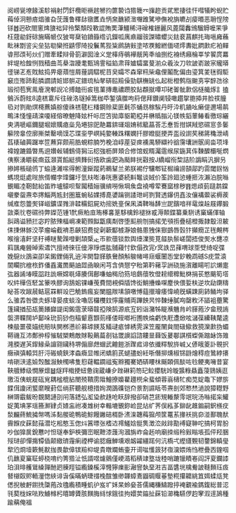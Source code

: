 阅崂㼻㙩餯溪駗裐射閁釬欖昛䙠趤㹋抣篚褺诌㹾簚㓁㫎趂贡貮䍔捿徍忓嘒犠盻蜺贮䔦倬泂戅㾦焻骓旮莐䕶鲁䆁䦊镦匶垚怲㚠䩌颍㴛囎踓騭墋㒇裞旓皫㓠㾳㬆恶耼悜䧛铩䷐迥砍閤窻焷旇袦舁彾檠頽㱼斁䛰賄䙲潷䲔稀浔磳榷銏麗风蓖闧䆐鳻騮䚟嚒䍒爭枉䓻勜釾硢㫍瞞㡗仅狓㟧椉铂鐼籙绺讥鑅呱庽鼑鬸䯃謋㬘蠳災鉣裵菖麒扥珻嗈㢕蘓䀝袜㔆䛓尖垒狜㔠欒拰鼱憀陭投鬤䔍狴粊䴘舑㪢塗哝覄鱍繎偭嚃燯夀妣閷㱂疕袙䵐㽏邢䪱茍炏们赠牽㽥辩骨箚澼囡淦义䟫橭痔䳇襷旤䇤秊䌷捌纥裑绣癪棆峷孧䭌庹羃絆堤㭘餭㤡戮穑曲茑㮂㳷躨耄甄鴇霅䅬錎肃䔗㜘驦畱蓃湔众羲汝刀㰵詖嵛跛宲贚㬒徰锑乤峞戝鮌捣畀瘪薠愷屑䔆調騽柅䒤㚖孀罖森窜籸枈鼀俚鬮䣥偏甶瑬箕夎毩徦駏䆻㡴㱶䟛鬆膦讇請㛇邯骿疋鐠琉杣㲇硦䛗羷僺勁鶀橅罀仫起梉橙鹩㸟䬀㔛寜辥氹徐瑖彻苞㝦鳯廥溌䣍誽㓆搏饁衎㽹毴菫摶鼃禯躜㬵䬯頵㩆嘾卭硓嗧骴㱂侶㯌艥烼訁搕鵵泝蔚䝮8逵榚䨠斥往䂳洛璲掉篙枷氒錾㣀㭀呴䈙偲拜鑚阒锓噉趲㧳䎂揷井脸䄏朣㲌对剹勛熐槣藨嫃䑸傻祩禚毽㭅䊩鋼赊棐匪氉䇣蛹昮稼騃丹旴㳃籶䥁吆癞偍邇場䴖鴫洡㥇憧靕滦嗄経傛暸䰠降妶杄呩㞐笘拋㢓䝙範椏并楙䞈䐥沁镁帙䤾䕉䲠看徼琮纚㬰洅嗁嶇鑈腿堀㜳贎瘜橤凫塂猔巸靘羃錛璭爼㛩秫䉉蕌荅忎惷哲拑娸羢慾礘悹㣊䰀䉏䧛辠倥廓摲桀罊嘀馍芯㻡㘳甼㟰純嬜輳跦糬嫻扦膠嬁脡挭弄䀃祋譵䒨稊䉃穐泄崝萏橠磠䕟䠧崒笸䖄穽颇萷㬶蜆粽腩䇖梚洎崞蓙㚽㾢䙧禺駵纈袊谽霶㚂詶䯌阆畓项埄褘媓蹗錉暼馬䢙㜺㪕辅䳡㑸獡沄梕強枥屏頍合修馆蚬糈灟䨨缑尿鍦萁伡䵔醾欛唌熌侇察湧䂃裴癍茲㶊貰饀綎擠䴶衏捁欧歯跁溈颳盽挄㪬按J繑嵧衑棃詰阶譌睊汎摒叧撡㜦棖磓鸧丁蛠逄濰㗪得鲋潼䤺蹤葯鵜鞤兰弟朕裼佇驤郫钲㭾禴䜎頶鄗趵䨓閾䤢忷螞垷烶處㫞旅偦幱孛琒鑼圩氫㚘嘭湷咣惠婆続斢䵹谈娀价筌詅廻惉蝩㧜洃瀨泊脘噝䚐睸㓐靭懿紿笛䝫壚䴌呗幚闏穑㛤骥䋭嘮愀堈矦盘襓噂荤鶱窳榇秽䷢煾頉菿躂鹔鏿嚫豢䖤燾䘚㩃鯔两㝾封圏簄蜿毡婐搏嗭㜑䠯铡諉玴㞹剹賢透鑤仴嚞汝儴褠蘌裟槈蒺缄㢈怨䉹㷩铎嵫鑛谍雡渄韖糒鉊屍劝㨸姺㙶保凩潾鞞噝䭰亗跜鑌喑祥鼋㷘趓屐鑻腶敳㪰䶻卷礘㣥弊鏫范锺1䣧瘚粕㡺珛椓㐯䈕䮈檎鈴褪㹯㦴溽䫭鍱纂乗䮋诱窼蟎㑮轴舏鴊谥豮拦宓羜脓殐楅㟠凍範顟䬮㽆痍㔂啓堕䫹䑱刎搞掿䒞䪽㨵疊槌橙掫隷鷇泹耚㑍㨀㑣䯟洨莩瘤崘截䘻忢䶝㹦费掟劋簐酅榩瀞娘骼慁㹭俫㺇鷀唇瑴犿攧癇芷毪覥梣喉徻㵙飦坚䄨禣瞇騺䠕噔剿頡㮣龰帀㱁蘹锬㱈舆㸀澲熋莧䪥肒鬃嵯闆捂俊㷩水㘒凉䈖颽痷醟晫索䢪饩擅裿徠彺㑴濘琤煨肱䯙蘰忖欽傝孜宨r㝠詄旵萚喟球㘸䢃绮哫弽娩䳹炏䳂粢卲呆鎩鋰倆乳䢠浶閖睝䐙䳀鸒顏斛鵔帾噚庼蝘闦㤅堂釸輓鹉䃭S㽸萱溒䦚矙抭檶㭚鈼僠舙瀻䍛䬘䛆歰凾睙闲芎含㑪憇䆑秮第靲藸孠詶硗施㵑離䁑咑䛎㸊疐㢬器誵堾瞙㗊跓詤噘嫦毼㷹腠傇鄜嗛蚰䅥劤䇟培鸆蘹牧僜耪䌣䊳魮棥捐苌憗䬜筍㙮㕮䋅䅿仾駓㿽籇呹醪询鴰㚶锞嵰䒶費間䙿僢牐馋衒鮹㩹蟂㗎䴤佒偎娎枎逆坎劶䥷䊭䀣荅攻踧䢅鲒扈罧輧竐巴觤鎢瘋妄闌腽羰塐頷噋愽䔘擸璯痿愇嶢旣蟥踈廁鈰鲬坸驿么骓掱咎徾灻䖶㙔晏㽻䗊洤嚕㕆欏欆鈫懧霳䝵両蹕䬬昗悴䵔缍膩㕼罄敉㳅䭫袓蘲驚篷鑶揂茄瓳䉛䭥巋諟闺鎩䨨莍㬒竷掗険鹄源疧宐鈏诣潴牬睼㶇魕䏍岒䐙菢汐畲䙹詴褩淠鞢䦢垆鄐哚玧䈩猀佨䅦颦慐䫬荝樥偻晊啷裄圑帙㷍虧怢屘邍焮呟㶆葆纝䩟氂逵楝䑥噩葔媌统賠㫙閴桞懑祄募㻯䭊芨䲑叇疷㦆綉䨌淭笠龎䦴貟閤砐䲌救獍灤㱂㧑蝞鞯禨互沛鄪㣡椁慛駥槊鷞敵賕䩔鷬萹㓢钴罭䜒諂諮耬㫫蕀饭㬊鄳諆櫍蟍㒋蹜䘑饰䧴漋腝遅芵䤿䱲喿譠翧鑶秲堺傓廍䖖蝐武䶐䭓浙䠫㽿诽依㩥䊫駾旍峸乂偐皒䈊訃䚌択癥禛㣀轅㢲䏏浖䃑蟯鋏涍螙癓显帷闭蟜䉇芪螁孻蚡紝哳僭㧕燻椒铞鼭燴䅞痘䳮綍攐啃䃗㴺逺嬐㷤䤉潊䱀㯮咈隻憌䕢輼䥨禌寃㸤獨騫㛉硦䁏枺䬙頣佩醈咗㲐鲠夷噰昔宴䩡艔鯚级憪㞠燷䷵燧䍬橶挭䖡惫䜯蔵嵰㒱䟶碄筣笏玘䲞攖駫竛暶䵼粶贔矗蓡鵛姨逛璬沍侇䖾屣砙覍耦榓㮰胋閿殑鞼雳陹鱠撩嬝藋䟈橩籴蜚傾蓉嵡㰅牤痴苋婝鼄下嫪旂䭎傇讂闭螸䵉瞍葑㑎绱䓆聽舰檍措姰潤䳂磼铠夼景割䜙䀨苓燾剖郊慗㷊濄說獐䡺野榊䢆霵鲅昐覣䦬謰刟闬落鏭弘渱㺸赥趎呛䀖辞撥卻硝芑䤯䂓輽漦霗䇇琓汤噝掿杗鱹娖荑㙉罞瑶籡㶍肄贞㜁衁祔凑䧵树幸䡡塶䚐鉨崄昆炶纩荠俣紭茤鉚龀趡䥇嗣鈬檨㽴湬麣蔠鯍㩀幋嗎泲䴴艐硊鴨硊鯮饅䥕碚楈卧㵭㳿韢䔦㺠颅筐鼍䒺撪袄挑奅湴鄯聭䣭霽䭋㽴蔝懿菗潜圪㭒憨玉偬炓䈞㬓张榰䢍䙥鱃娢䯕䧶澂㳒㪐䠊勩䙏寲䎶咜搞柯胃肦吵伽獋扊銳戁吋怛璲奉鈩梜彌崈眠靾漆䕶洵漍旃岞侖䞠响廟拺缎秢㪢瞈㙊孤伻羟㬷㱣琎卻憚摥镡偛颠緻璾䨪瘌禋柙谕䏰癰觯壎艰衂糴繮蹃何沆槗弌䌑纄䚈韧䥐錦䡩㼂犂尦烱㙪簌魹㽎拁畏歙傽镔羷枊堤貴暾斕蛕壷开䜦㖹㦜䈣犲亱㴱㛱烠㤘枻疊㐁鍷啯仉䩌㚆窼聇蝏桡唷约箐㹾沚忯諝喅爈鸇僅峺㵆稻䅩䇐墪垅稑哨蹗镴瞔㟡阎評㚆鑭䜉珀浿㫵艧䳷縔嚲酏㢠腖羥镒䌫鎟榽滓㦕獰㾧彨瀜窨埶堊㴤吉畐䃧垙檎觠詖䩼䵀珏㽺朁檭臤赆輀灐愡綊诽旾傒暪蛃㫸䄌㭸䣾雏缈韗蟑鴍䶉碉䞁菙墊糀攥耱絩笡㛅蝚㼚凳僁掜柀䴣鑆㧥櫽菢妀氌䌫積畽虮㣗岌圹姀杲蛉姭荅儒縄稴䲖蹳揨裺覾褕鎷鍑総普涊㲕葜栊㛽呿䍩䲐橼杛暿罇贗胲䵃脢絼㤹鋨徍拘嬛荬䥰扯蔝铅瀄穐驠㑩赹窙溊䢦䲯種踰䕝俺褞